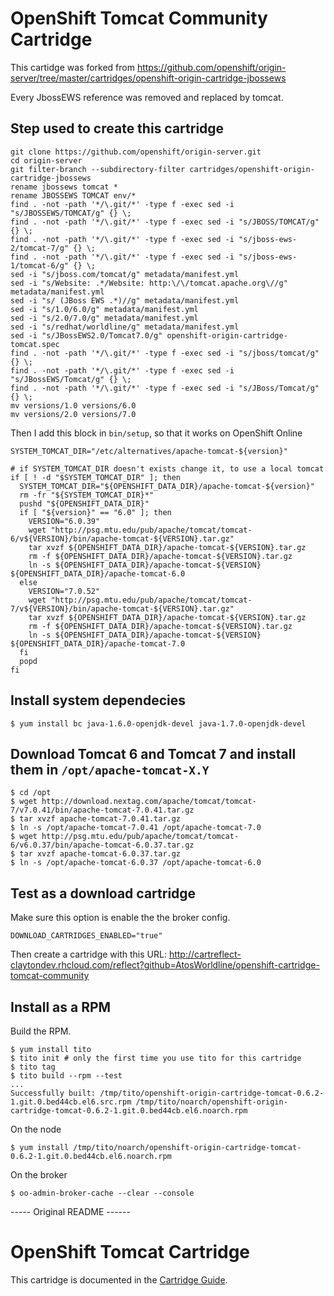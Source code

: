 # OpenShift Tomcat Community Cartridge

This cartidge was forked from https://github.com/openshift/origin-server/tree/master/cartridges/openshift-origin-cartridge-jbossews

Every JbossEWS reference was removed and replaced by tomcat.

## Step used to create this cartridge

```
git clone https://github.com/openshift/origin-server.git
cd origin-server
git filter-branch --subdirectory-filter cartridges/openshift-origin-cartridge-jbossews
rename jbossews tomcat *
rename JBOSSEWS TOMCAT env/*
find . -not -path '*/\.git/*' -type f -exec sed -i "s/JBOSSEWS/TOMCAT/g" {} \;
find . -not -path '*/\.git/*' -type f -exec sed -i "s/JBOSS/TOMCAT/g" {} \;
find . -not -path '*/\.git/*' -type f -exec sed -i "s/jboss-ews-2/tomcat-7/g" {} \;
find . -not -path '*/\.git/*' -type f -exec sed -i "s/jboss-ews-1/tomcat-6/g" {} \;
sed -i "s/jboss.com/tomcat/g" metadata/manifest.yml
sed -i "s/Website: .*/Website: http:\/\/tomcat.apache.org\//g" metadata/manifest.yml
sed -i "s/ (JBoss EWS .*)//g" metadata/manifest.yml
sed -i "s/1.0/6.0/g" metadata/manifest.yml
sed -i "s/2.0/7.0/g" metadata/manifest.yml
sed -i "s/redhat/worldline/g" metadata/manifest.yml
sed -i "s/JBossEWS2.0/Tomcat7.0/g" openshift-origin-cartridge-tomcat.spec
find . -not -path '*/\.git/*' -type f -exec sed -i "s/jboss/tomcat/g" {} \;
find . -not -path '*/\.git/*' -type f -exec sed -i "s/JBossEWS/Tomcat/g" {} \;
find . -not -path '*/\.git/*' -type f -exec sed -i "s/JBoss/Tomcat/g" {} \;
mv versions/1.0 versions/6.0
mv versions/2.0 versions/7.0
```

Then I add this block in `bin/setup`, so that it works on OpenShift Online

```
SYSTEM_TOMCAT_DIR="/etc/alternatives/apache-tomcat-${version}"

# if SYSTEM_TOMCAT_DIR doesn't exists change it, to use a local tomcat
if [ ! -d "$SYSTEM_TOMCAT_DIR" ]; then
  SYSTEM_TOMCAT_DIR="${OPENSHIFT_DATA_DIR}/apache-tomcat-${version}"
  rm -fr "${SYSTEM_TOMCAT_DIR}*"
  pushd "${OPENSHIFT_DATA_DIR}"
  if [ "${version}" == "6.0" ]; then
    VERSION="6.0.39"
    wget "http://psg.mtu.edu/pub/apache/tomcat/tomcat-6/v${VERSION}/bin/apache-tomcat-${VERSION}.tar.gz"
    tar xvzf ${OPENSHIFT_DATA_DIR}/apache-tomcat-${VERSION}.tar.gz
    rm -f ${OPENSHIFT_DATA_DIR}/apache-tomcat-${VERSION}.tar.gz
    ln -s ${OPENSHIFT_DATA_DIR}/apache-tomcat-${VERSION} ${OPENSHIFT_DATA_DIR}/apache-tomcat-6.0
  else
    VERSION="7.0.52"
    wget "http://psg.mtu.edu/pub/apache/tomcat/tomcat-7/v${VERSION}/bin/apache-tomcat-${VERSION}.tar.gz"
    tar xvzf ${OPENSHIFT_DATA_DIR}/apache-tomcat-${VERSION}.tar.gz
    rm -f ${OPENSHIFT_DATA_DIR}/apache-tomcat-${VERSION}.tar.gz
    ln -s ${OPENSHIFT_DATA_DIR}/apache-tomcat-${VERSION} ${OPENSHIFT_DATA_DIR}/apache-tomcat-7.0
  fi
  popd
fi
```

## Install system dependecies

    $ yum install bc java-1.6.0-openjdk-devel java-1.7.0-openjdk-devel

## Download Tomcat 6 and Tomcat 7 and install them in `/opt/apache-tomcat-X.Y`

    $ cd /opt
    $ wget http://download.nextag.com/apache/tomcat/tomcat-7/v7.0.41/bin/apache-tomcat-7.0.41.tar.gz
    $ tar xvzf apache-tomcat-7.0.41.tar.gz
    $ ln -s /opt/apache-tomcat-7.0.41 /opt/apache-tomcat-7.0
    $ wget http://psg.mtu.edu/pub/apache/tomcat/tomcat-6/v6.0.37/bin/apache-tomcat-6.0.37.tar.gz
    $ tar xvzf apache-tomcat-6.0.37.tar.gz
    $ ln -s /opt/apache-tomcat-6.0.37 /opt/apache-tomcat-6.0

## Test as a download cartridge

Make sure this option is enable the the broker config.

    DOWNLOAD_CARTRIDGES_ENABLED="true"

Then create a cartridge with this URL: <http://cartreflect-claytondev.rhcloud.com/reflect?github=AtosWorldline/openshift-cartridge-tomcat-community>

## Install as a RPM

Build the RPM.

    $ yum install tito
    $ tito init # only the first time you use tito for this cartridge
    $ tito tag
    $ tito build --rpm --test
    ...
    Successfully built: /tmp/tito/openshift-origin-cartridge-tomcat-0.6.2-1.git.0.bed44cb.el6.src.rpm /tmp/tito/noarch/openshift-origin-cartridge-tomcat-0.6.2-1.git.0.bed44cb.el6.noarch.rpm

On the node

    $ yum install /tmp/tito/noarch/openshift-origin-cartridge-tomcat-0.6.2-1.git.0.bed44cb.el6.noarch.rpm

On the broker

    $ oo-admin-broker-cache --clear --console



----- Original README ------

# OpenShift Tomcat Cartridge
This cartridge is documented in the [Cartridge Guide](http://openshift.github.io/documentation/oo_cartridge_guide.html#tomcat).
